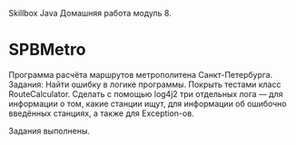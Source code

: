 Skillbox Java 
Домашняя работа модуль 8.
# SPBMetro
Программа расчёта маршрутов метрополитена Санкт-Петербурга.
Задания:
Найти ошибку в логике программы.
Покрыть тестами класс RouteCalculator.
Сделать с помощью log4j2 три отдельных лога — для информации о том, какие станции ищут, для информации об ошибочно введённых станциях, а также для Exception-ов.

Задания выполнены.
